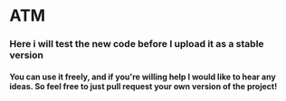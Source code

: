# ATM

<h3>Here i will test the new code before I upload it as a stable version<br>
<h4>You can use it freely, and if you're willing help I would like to hear any ideas.<br4>
So feel free to just pull request your own version of the project!</h4>  
